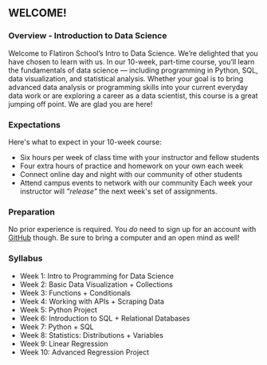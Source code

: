 ## WELCOME!

### Overview - Introduction to Data Science
Welcome to Flatiron School’s Intro to Data Science.  We’re delighted that you have chosen to learn with us. In our 10-week, part-time course, you’ll learn the fundamentals of data science — including programming in Python, SQL, data visualization, and statistical analysis.
Whether your goal is to bring advanced data analysis or programming skills into your current everyday data work or are exploring a career as a data scientist, this course is a great jumping off point. We are glad you are here!

### Expectations
Here's what to expect in your 10-week course:
* Six hours per week of class time with your instructor and fellow students
* Four extra hours of practice and homework on your own each week
* Connect online day and night with our community of other students
* Attend campus events to network with our community
Each week your instructor will *"release"* the next week's set of assignments.

### Preparation
No prior experience is required. You *do* need to sign up for an account with [GitHub](http://www.github.com/) though. Be sure to bring a computer and an open mind as well!

### Syllabus
* Week 1: Intro to Programming for Data Science
* Week 2: Basic Data Visualization + Collections
* Week 3: Functions + Conditionals
* Week 4: Working with APIs + Scraping Data
* Week 5: Python Project
* Week 6: Introduction to SQL + Relational Databases
* Week 7: Python + SQL
* Week 8: Statistics: Distributions + Variables
* Week 9: Linear Regression
* Week 10: Advanced Regression Project
